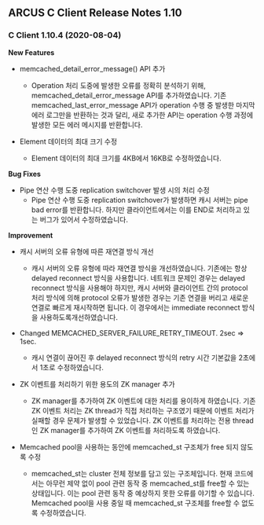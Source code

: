 ## ARCUS C Client Release Notes 1.10 

### C Client 1.10.4 (2020-08-04)
**New Features**

- memcached_detail_error_message() API 추가
  - Operation 처리 도중에 발생한 오류를 정확히 분석하기 위해, memcached_detail_error_message API를 추가하였습니다. 기존 memcached_last_error_message API가 operation 수행 중 발생한 마지막 에러 로그만을 반환하는 것과 달리, 새로 추가한 API는 operation 수행 과정에 발생한 모든 에러 메시지를 반환합니다.

- Element 데이터의 최대 크기 수정
  - Element 데이터의 최대 크기를 4KB에서 16KB로 수정하였습니다.

**Bug Fixes**

- Pipe 연산 수행 도중 replication switchover 발생 시의 처리 수정
  - Pipe 연산 수행 도중 replication switchover가 발생하면 캐시 서버는 pipe bad error를 반환합니다. 하지만 클라이언트에서는 이를 END로 처리하고 있는 버그가 있어서 수정하였습니다.
  
**Improvement**

- 캐시 서버의 오류 유형에 따른 재연결 방식 개선
  - 캐시 서버의 오류 유형에 따라 재연결 방식을 개선하였습니다. 기존에는 항상 delayed reconnect 방식을 사용합니다. 네트워크 문제인 경우는 delayed reconnect 방식을 사용해야 하지만, 캐시 서버와 클라이언트 간의 protocol 처리 방식에 의해 protocol 오류가 발생한 경우는 기존 연결을 버리고 새로운 연결로 빠르게 재시작하면 됩니다. 이 경우에서는 immediate reconnect 방식을 사용하도록개선하였습니다.  

- Changed MEMCACHED_SERVER_FAILURE_RETRY_TIMEOUT. 2sec => 1sec.
  - 캐시 연결이 끊어진 후 delayed reconnect 방식의 retry 시간 기본값을 2초에서 1초로 수정하였습니다.

- ZK 이벤트를 처리하기 위한 용도의 ZK manager 추가
  - ZK manager를 추가하여 ZK 이벤트에 대한 처리를 용이하게 하였습니다. 기존 ZK 이벤트 처리는 ZK thread가 직접 처리하는 구조였기 때문에 이벤트 처리가 실패할 경우 문제가 발생할 수 있었습니다. ZK 이벤트를 처리하는 전용 thread인 ZK manager를 추가하여 ZK 이벤트를 처리하도록 하였습니다.
- Memcached pool을 사용하는 동안에 memcached_st 구조체가 free 되지 않도록 수정
  - memcached_st는 cluster 전체 정보를 담고 있는 구조체입니다. 현재 코드에서는 아무런 제약 없이 pool 관련 동작 중 memcached_st를 free할 수 있는 상태입니다. 이는 pool 관련 동작 중 예상하지 못한 오류를 야기할 수 있습니다. Memcached pool을 사용 중일 때 memcached_st 구조체를 free할 수 없도록 수정하였습니다.

